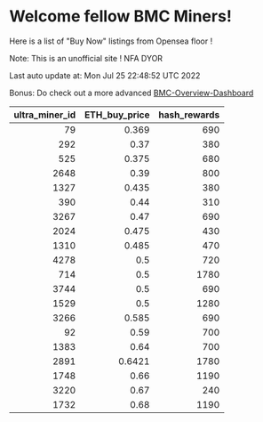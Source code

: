 # Welcome fellow BMC Miners!
Here is a list of "Buy Now" listings from Opensea floor !

Note: This is an unofficial site ! NFA DYOR

Last auto update at: Mon Jul 25 22:48:52 UTC 2022

Bonus: Do check out a more advanced [BMC-Overview-Dashboard](https://dune.com/defifunk/BMC-Overview-Dashboard)


|   ultra_miner_id |   ETH_buy_price |   hash_rewards |
|-----------------:|----------------:|---------------:|
|               79 |          0.369  |            690 |
|              292 |          0.37   |            380 |
|              525 |          0.375  |            680 |
|             2648 |          0.39   |            800 |
|             1327 |          0.435  |            380 |
|              390 |          0.44   |            310 |
|             3267 |          0.47   |            690 |
|             2024 |          0.475  |            430 |
|             1310 |          0.485  |            470 |
|             4278 |          0.5    |            720 |
|              714 |          0.5    |           1780 |
|             3744 |          0.5    |            690 |
|             1529 |          0.5    |           1280 |
|             3266 |          0.585  |            690 |
|               92 |          0.59   |            700 |
|             1383 |          0.64   |            700 |
|             2891 |          0.6421 |           1780 |
|             1748 |          0.66   |           1190 |
|             3220 |          0.67   |            240 |
|             1732 |          0.68   |           1190 |